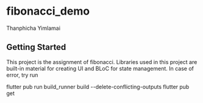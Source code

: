 # fibonacci_demo

Thanphicha Yimlamai

## Getting Started

This project is the assignment of fibonacci. Libraries used in this project are built-in material for creating UI and BLoC for state management.
In case of error, try run 

flutter pub run build_runner build --delete-conflicting-outputs
flutter pub get
